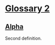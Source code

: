 # [Glossary 2](#md5:527fa13e251d2703bbd1025a6a5bbec0)

## [Alpha](#md5:f4f4e0e4c388bc462cfd125dae54b6f5)

Second definition.
